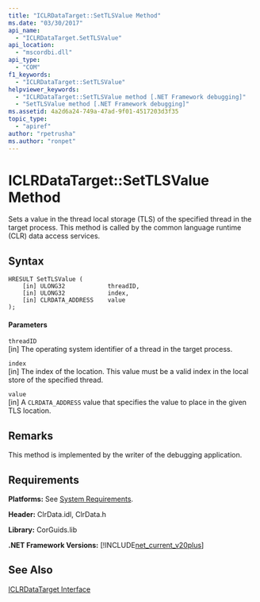 ```yaml
---
title: "ICLRDataTarget::SetTLSValue Method"
ms.date: "03/30/2017"
api_name: 
  - "ICLRDataTarget.SetTLSValue"
api_location: 
  - "mscordbi.dll"
api_type: 
  - "COM"
f1_keywords: 
  - "ICLRDataTarget::SetTLSValue"
helpviewer_keywords: 
  - "ICLRDataTarget::SetTLSValue method [.NET Framework debugging]"
  - "SetTLSValue method [.NET Framework debugging]"
ms.assetid: 4a2d6a24-749a-47ad-9f01-4517203d3f35
topic_type: 
  - "apiref"
author: "rpetrusha"
ms.author: "ronpet"
---
```

# ICLRDataTarget::SetTLSValue Method
Sets a value in the thread local storage (TLS) of the specified thread in the target process. This method is called by the common language runtime (CLR) data access services.  
  
## Syntax  
  
```  
HRESULT SetTLSValue (  
    [in] ULONG32            threadID,  
    [in] ULONG32            index,  
    [in] CLRDATA_ADDRESS    value  
);  
```  
  
#### Parameters  
 `threadID`  
 [in] The operating system identifier of a thread in the target process.  
  
 `index`  
 [in] The index of the location. This value must be a valid index in the local store of the specified thread.  
  
 `value`  
 [in] A `CLRDATA_ADDRESS` value that specifies the value to place in the given TLS location.  
  
## Remarks  
 This method is implemented by the writer of the debugging application.  
  
## Requirements  
 **Platforms:** See [System Requirements](../../../../docs/framework/get-started/system-requirements.md).  
  
 **Header:** ClrData.idl, ClrData.h  
  
 **Library:** CorGuids.lib  
  
 **.NET Framework Versions:** [!INCLUDE[net_current_v20plus](../../../../includes/net-current-v20plus-md.md)]  
  
## See Also  
 [ICLRDataTarget Interface](../../../../docs/framework/unmanaged-api/debugging/iclrdatatarget-interface.md)
